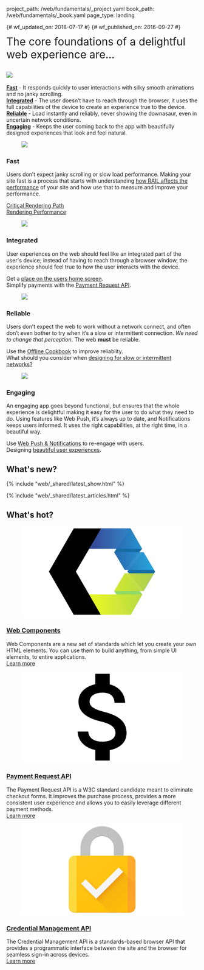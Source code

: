 project_path: /web/fundamentals/_project.yaml
book_path: /web/fundamentals/_book.yaml
page_type: landing

{# wf_updated_on: 2018-07-17 #}
{# wf_published_on: 2016-09-27 #}

<style>
  .wf-hot {padding-top: 0 !important;}
  .nope {display:none;}
  .wf-hero ul,
  .devsite-landing-row-item-description-content ul {list-style: none; padding-left: 0}
  .wf-hero > p {font-size: 2em; line-height: 1.2em; margin-top: 0}
</style>

<div class="wf-hero">
  <p>The core foundations of a delightful web experience are...</p>
  <img src="/web/images/hero-2x.png" class="attempt-right">
  <ul>
    <li><span class="compare-yes"></span> <b><a href="#fast">Fast</a></b> - It responds quickly to user
      interactions with silky smooth animations and no janky scrolling.</li>
    <li><span class="compare-yes"></span> <b><a href="#integrated">Integrated</a></b> - The user doesn’t have to
      reach through the browser, it uses the full capabilities of the device
      to create an experience true to the device.</li>
    <li><span class="compare-yes"></span> <b><a href="#reliable">Reliable</a></b> - Load instantly and reliably,
      never showing the downasaur, even in uncertain network conditions.</li>
    <li><span class="compare-yes"></span> <b><a href="#engaging">Engaging</a></b> - Keeps the user coming back
      to the app with beautifully designed experiences that look and feel
      natural.</li>
  </ul>
</div>

<h2 class="nope">Delightful web experiences are...</h2>

<section class="devsite-landing-row devsite-landing-row-2-up devsite-landing-row-cards">
  <div class="devsite-landing-row-group">
    <div class="devsite-landing-row-item" id="fast">
      <figure class="devsite-landing-row-item-image">
        <img src="/web/images/pwa-f-16x9.gif">
      </figure>
      <div class="devsite-landing-row-item-description">
        <h3>Fast</h3>
        <div class="devsite-landing-row-item-description-content">
          <p>
            Users don’t expect janky scrolling or slow load performance. Making your
            site fast is a process that starts with understanding
            <a href="performance/rail">how RAIL affects the performance</a> of your
            site and how use that to measure and improve your performance. 
          </p>
          <ul>
            <li><span class="compare-yes"></span> <a href="performance/critical-rendering-path/">Critical Rendering Path</a></li>
            <li><span class="compare-yes"></span> <a href="performance/rendering/">Rendering Performance</a></li>
          </ul>
        </div>
      </div>
    </div>
    <div class="devsite-landing-row-item" id="integrated">
      <figure class="devsite-landing-row-item-image">
        <img src="/web/images/pwa-i-16x9.gif">
      </figure>
      <div class="devsite-landing-row-item-description">
        <h3>Integrated</h3>
        <div class="devsite-landing-row-item-description-content">
          <p>
            User experiences on the web should feel like an integrated part of the
            user's device; instead of having to reach through a browser window, the
            experience should feel true to how the user interacts with the device.
          </p>
          <ul>
            <li><span class="compare-yes"></span> Get a <a href="app-install-banners/">place on the users home screen</a>.</li>
            <li><span class="compare-yes"></span> Simplify payments with the <a href="payments/">Payment Request API</a>.</li>
          </ul>
        </div>
      </div>
    </div>
  </div>
</section>

<section class="devsite-landing-row devsite-landing-row-2-up devsite-landing-row-cards">
  <div class="devsite-landing-row-group">
    <div class="devsite-landing-row-item" id="reliable">
      <figure class="devsite-landing-row-item-image">
        <img src="/web/images/pwa-r-16x9.gif">
      </figure>
      <div class="devsite-landing-row-item-description">
        <h3>Reliable</h3>
        <div class="devsite-landing-row-item-description-content">
          <p>
            Users don’t expect the web to work without a network connect, and often
            don’t even bother to try when it’s a slow or intermittent connection.
            <i>We need to change that perception</i>. The web <b>must</b> be reliable.
          </p>
          <ul>
            <li><span class="compare-yes"></span> Use the <a href="instant-and-offline/offline-cookbook/">Offline Cookbook</a> to improve reliablity.</li>
            <li><span class="compare-yes"></span> What should you consider when <a href="instant-and-offline/offline-ux">designing for slow or intermittent networks?</a></li>
          </ul>
        </div>
      </div>
    </div>
    <div class="devsite-landing-row-item" id="engaging">
      <figure class="devsite-landing-row-item-image">
        <img src="/web/images/pwa-e-16x9.gif">
      </figure>
      <div class="devsite-landing-row-item-description">
        <h3>Engaging</h3>
        <div class="devsite-landing-row-item-description-content">
          <p>
            An engaging app goes beyond functional, but ensures that the whole
            experience is delightful making it easy for the user to do what they
            need to do. Using features like Web Push, it’s always up to date, and
            Notifications keeps users informed. It uses the right capabilities,
            at the right time, in a beautiful way.
          </p>
          <ul>
            <li><span class="compare-yes"></span> Use <a href="push-notifications/">Web Push &amp; Notifications</a> to re-engage with users.</li>
            <li><span class="compare-yes"></span> Designing <a href="design-and-ux/ux-basics/">beautiful user experiences</a>.</li>
          </ul>
        </div>
      </div>
    </div>
  </div>
</section>

## What's new?

{% include "web/_shared/latest_show.html" %}

{% include "web/_shared/latest_articles.html" %}


## What's hot?

<section class="wf-hot devsite-landing-row devsite-landing-row-3-up devsite-landing-row-cards">
  <div class="devsite-landing-row-group">
    <div class="devsite-landing-row-item" id="fast">
      <figure class="devsite-landing-row-item-image">
        <img src="images/web-comp.png">
      </figure>
      <div class="devsite-landing-row-item-description">
        <h3><a href="web-components/">Web Components</a></h3>
        <div class="devsite-landing-row-item-description-content">
          Web Components are a new set of standards which let you create your own HTML elements. You can use them to build anything, from simple UI elements, to entire applications.
        </div>
        <div class="devsite-landing-row-item-buttons">
          <a href="web-components/" class="button button-white">Learn more</a>
        </div>
      </div>
    </div>
    <!-- -->
    <div class="devsite-landing-row-item" id="integrated">
      <figure class="devsite-landing-row-item-image">
        <img src="images/pay-req.png">
      </figure>
      <div class="devsite-landing-row-item-description">
        <h3><a href="payments/">Payment Request API</a></h3>
        <div class="devsite-landing-row-item-description-content">
          The Payment Request API is a W3C standard candidate meant to eliminate checkout forms. It  improves the purchase process, provides a more consistent user experience and allows you to easily leverage different payment methods.
        </div>
        <div class="devsite-landing-row-item-buttons">
          <a href="payments/" class="button button-white">Learn more</a>
        </div>
      </div>
    </div>
    <!-- -->
    <div class="devsite-landing-row-item" id="fast">
      <figure class="devsite-landing-row-item-image">
        <img src="images/cred-mgt.png">
      </figure>
      <div class="devsite-landing-row-item-description">
        <h3><a href="/web/fundamentals/security/credential-management/">Credential Management API</a></h3>
        <div class="devsite-landing-row-item-description-content">
          The Credential Management API is a standards-based browser API that provides a programmatic interface between the site and the browser for seamless sign-in across devices.
        </div>
        <div class="devsite-landing-row-item-buttons">
          <a href="/web/fundamentals/security/credential-management/" class="button button-white">Learn more</a>
        </div>
      </div>
    </div>
  </div>
</section>
